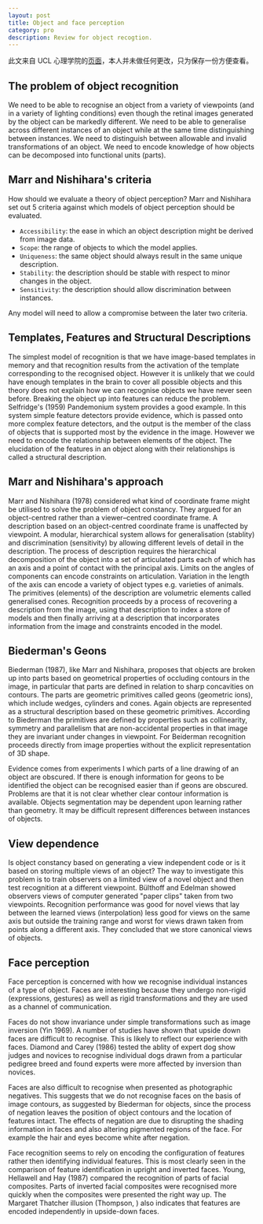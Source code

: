 ```yaml
---
layout: post
title: Object and face perception
category: pro
description: Review for object recogtion.
---
```


此文来自 UCL 心理学院的[页面][L0]，本人并未做任何更改，只为保存一份方便查看。

## The problem of object recognition
We need to be able to recognise an object from a variety of viewpoints (and in a variety of lighting conditions) even though the retinal images generated by the object can be markedly different. We need to be able to generalise across different instances of an object while at the same time distinguishing between instances. We need to distinguish between allowable and invalid transformations of an object. We need to encode knowledge of how objects can be decomposed into functional units (parts).

## Marr and Nishihara's criteria
How should we evaluate a theory of object perception? Marr and Nishihara set out 5 criteria against which models of object perception should be evaluated.

- `Accessibility`: the ease in which an object description might be derived from image data.
- `Scope`: the range of objects to which the model applies.
- `Uniqueness`: the same object should always result in the same unique description.
- `Stability`: the description should be stable with respect to minor changes in the object.
- `Sensitivity`: the description should allow discrimination between instances.

Any model will need to allow a compromise between the later two criteria.

## Templates, Features and Structural Descriptions
The simplest model of recognition is that we have image-based templates in memory and that recognition results from the activation of the template corresponding to the recognised object. However it is unlikely that we could have enough templates in the brain to cover all possible objects and this theory does not explain how we can recognise objects we have never seen before. Breaking the object up into features can reduce the problem. Selfridge's (1959) Pandemonium system provides a good example. In this system simple feature detectors provide evidence, which is passed onto more complex feature detectors, and the output is the member of the class of objects that is supported most by the evidence in the image. However we need to encode the relationship between elements of the object. The elucidation of the features in an object along with their relationships is called a structural description.

## Marr and Nishihara's approach
Marr and Nishihara (1978) considered what kind of coordinate frame might be utilised to solve the problem of object constancy. They argued for an object-centred rather than a viewer–centred coordinate frame. A description based on an object-centred coordinate frame is unaffected by viewpoint. A modular, hierarchical system allows for generalisation (stablity) and discrimination (sensitivity) by allowing different levels of detail in the description. The process of description requires the hierarchical decomposition of the object into a set of articulated parts each of which has an axis and a point of contact with the principal axis. Limits on the angles of components can encode constraints on articulation. Variation in the length of the axis can encode a variety of object types e.g. varieties of animals. The primitives (elements) of the description are volumetric elements called generalised cones. Recognition proceeds by a process of recovering a description from the image, using that description to index a store of models and then finally arriving at a description that incorporates information from the image and constraints encoded in the model.

## Biederman's Geons
Biederman (1987), like Marr and Nishihara, proposes that objects are broken up into parts based on geometrical properties of occluding contours in the image, in particular that parts are defined in relation to sharp concavities on contours. The parts are geometric primitives called geons (geometric ions), which include wedges, cylinders and cones. Again objects are represented as a structural description based on these geometric primitives. According to Biederman the primitives are defined by properties such as collinearity, symmetry and parallelism that are non-accidental properties in that image they are invariant under changes in viewpoint. For Beiderman recognition proceeds directly from image properties without the explicit representation of 3D shape.

Evidence comes from experiments I which parts of a line drawing of an object are obscured. If there is enough information for geons to be identified the object can be recognised easier than if geons are obscured.  Problems are that it is not clear whether clear contour information is available. Objects segmentation may be dependent upon learning rather than geometry. It may be difficult represent differences between instances of objects.

## View dependence
Is object constancy based on generating a view independent code or is it based on storing multiple views of an object? The way to investigate this problem is to train observers on a limited view of a novel object and then test recognition at a different viewpoint. Bülthoff and Edelman showed observers views of computer generated "paper clips" taken from two viewpoints. Recognition performance was good for novel views that lay between the learned views (interpolation) less good for views on the same axis but outside the training range and worst for views drawn taken from points along a different axis. They concluded that we store canonical views of objects.

## Face perception
Face perception is concerned with how we recognise individual instances of a type of object. Faces are interesting because they undergo non-rigid (expressions, gestures) as well as rigid transformations and they are used as a channel of communication.

Faces do not show invariance under simple transformations such as image inversion (Yin 1969). A number of studies have shown that upside down faces are difficult to recognise.  This is likely to reflect our experience with faces. Diamond and Carey (1986) tested the ablity of expert dog show judges and novices to recognise individual dogs drawn from a particular pedigree breed and found experts were more affected by inversion than novices.

Faces are also difficult to recognise when presented as photographic negatives. This suggests that we do not recognise faces on the basis of image contours, as suggested by Biederman for objects, since the process of negation leaves the position of object contours and the location of features intact. The effects of negation are due to disrupting the shading information in faces and also altering pigmented regions of the face. For example the hair and eyes become white after negation.

Face recognition seems to rely on encoding the configuration of features rather then identifying individual features. This is most clearly seen in the comparison of feature identification in upright and inverted faces. Young, Hellawell and Hay (1987) compared the recognition of parts of facial composites.  Parts of inverted facial composites were recognised more quickly when the composites were presented the right way up. The Margaret Thatcher illusion (Thompson, ) also indicates that features are encoded independently in upside-down faces.

[L0]: http://www.psychol.ucl.ac.uk/alan.johnston/Object.html "Object and Face Perception"
